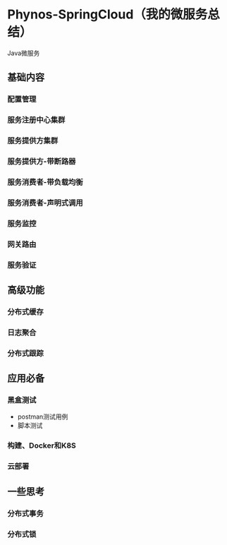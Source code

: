 # Phynos-SpringCloud（我的微服务总结）
Java微服务

## 基础内容
### 配置管理

### 服务注册中心集群

### 服务提供方集群

### 服务提供方-带断路器

### 服务消费者-带负载均衡

### 服务消费者-声明式调用

### 服务监控

### 网关路由

### 服务验证

## 高级功能
### 分布式缓存

### 日志聚合

### 分布式跟踪

## 应用必备
### 黑盒测试
- postman测试用例
- 脚本测试

### 构建、Docker和K8S

### 云部署

## 一些思考
### 分布式事务

### 分布式锁
